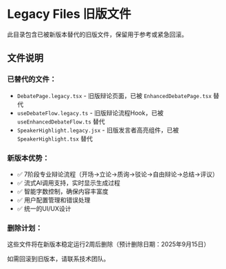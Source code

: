 # Legacy Files 旧版文件

此目录包含已被新版本替代的旧版文件，保留用于参考或紧急回滚。

## 文件说明

### 已替代的文件：
- `DebatePage.legacy.tsx` - 旧版辩论页面，已被 `EnhancedDebatePage.tsx` 替代
- `useDebateFlow.legacy.ts` - 旧版辩论流程Hook，已被 `useEnhancedDebateFlow.ts` 替代  
- `SpeakerHighlight.legacy.jsx` - 旧版发言者高亮组件，已被 `SpeakerHighlight.tsx` 替代

### 新版本优势：
- ✅ 7阶段专业辩论流程（开场→立论→质询→驳论→自由辩论→总结→评议）
- ✅ 流式AI调用支持，实时显示生成过程
- ✅ 智能字数控制，确保内容丰富度
- ✅ 用户配置管理和错误处理
- ✅ 统一的UI/UX设计

### 删除计划：
这些文件将在新版本稳定运行2周后删除（预计删除日期：2025年9月15日）

如需回滚到旧版本，请联系技术团队。